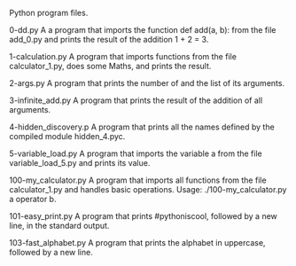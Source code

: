 Python program files.

0-dd.py
A a program that imports the function def add(a, b): from the file add_0.py and prints the result of the addition 1 + 2 = 3.

1-calculation.py
A program that imports functions from the file calculator_1.py, does some Maths, and prints the result.

2-args.py
A program that prints the number of and the list of its arguments.

3-infinite_add.py
A program that prints the result of the addition of all arguments.

4-hidden_discovery.p
A  program that prints all the names defined by the compiled module hidden_4.pyc.

5-variable_load.py
A program that imports the variable a from the file variable_load_5.py and prints its value.

100-my_calculator.py
A program that imports all functions from the file calculator_1.py and handles basic operations. Usage: ./100-my_calculator.py a operator b.

101-easy_print.py
A program that prints #pythoniscool, followed by a new line, in the standard output.

103-fast_alphabet.py
A program that prints the alphabet in uppercase, followed by a new line.

